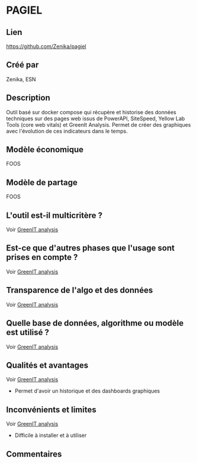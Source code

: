 # PAGIEL

## Lien

https://github.com/Zenika/pagiel

## Créé par

Zenika, ESN

## Description

Outil basé sur docker compose qui récupère et historise des données techniques sur des pages web issus de PowerAPI, SiteSpeed, Yellow Lab Tools (core web vitals) et GreenIt Analysis.
Permet de créer des graphiques avec l'évolution de ces indicateurs dans le temps.

## Modèle économique

FOOS

## Modèle de partage

FOOS

## L'outil est-il multicritère ?

Voir [GreenIT analysis](./green-it-analysis.md)

## Est-ce que d'autres phases que l'usage sont prises en compte ?

Voir [GreenIT analysis](./green-it-analysis.md)

## Transparence de l'algo et des données

Voir [GreenIT analysis](./green-it-analysis.md)

## Quelle base de données, algorithme ou modèle est utilisé ?

Voir [GreenIT analysis](./green-it-analysis.md)

## Qualités et avantages

Voir [GreenIT analysis](./green-it-analysis.md)

- Permet d'avoir un historique et des dashboards graphiques

## Inconvénients et limites

Voir [GreenIT analysis](./green-it-analysis.md)

- Difficile à installer et à utiliser

## Commentaires



